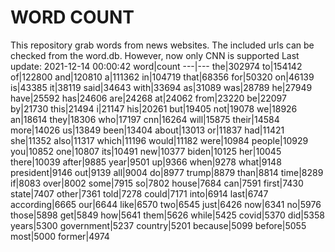 # WORD COUNT
This repository grab words from news websites. The included urls can be checked from the word.db.
However, now only CNN is supported
Last update: 2021-12-14 00:00:42
word|count
---|---
the|302974
to|154142
of|122800
and|120810
a|111362
in|104719
that|68356
for|50320
on|46139
is|43385
it|38119
said|34643
with|33694
as|31089
was|28789
he|27949
have|25592
has|24606
are|24268
at|24062
from|23220
be|22097
by|21730
this|21494
i|21147
his|20261
but|19405
not|19078
we|18926
an|18614
they|18306
who|17197
cnn|16264
will|15875
their|14584
more|14026
us|13849
been|13404
about|13013
or|11837
had|11421
she|11352
also|11317
which|11196
would|11182
were|10984
people|10929
you|10852
one|10807
its|10491
new|10377
biden|10125
her|10045
there|10039
after|9885
year|9501
up|9366
when|9278
what|9148
president|9146
out|9139
all|9004
do|8977
trump|8879
than|8814
time|8289
if|8083
over|8002
some|7915
so|7802
house|7684
can|7591
first|7430
state|7407
other|7361
told|7278
could|7171
into|6914
last|6747
according|6665
our|6644
like|6570
two|6545
just|6426
now|6341
no|5976
those|5898
get|5849
how|5641
them|5626
while|5425
covid|5370
did|5358
years|5300
government|5237
country|5201
because|5099
before|5055
most|5000
former|4974

